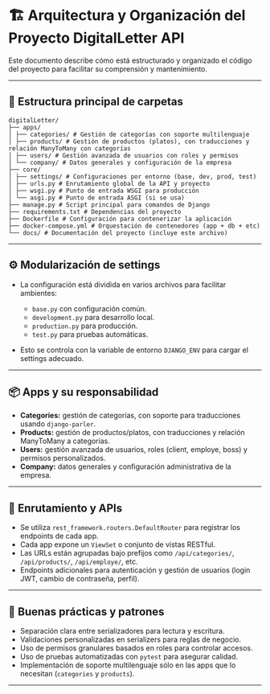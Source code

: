 # 🏗 Arquitectura y Organización del Proyecto DigitalLetter API

Este documento describe cómo está estructurado y organizado el código del proyecto para facilitar su comprensión y mantenimiento.

---

## 📁 Estructura principal de carpetas

```
digitalLetter/
├── apps/
│ ├── categories/ # Gestión de categorías con soporte multilenguaje
│ ├── products/ # Gestión de productos (platos), con traducciones y relación ManyToMany con categorías
│ ├── users/ # Gestión avanzada de usuarios con roles y permisos
│ └── company/ # Datos generales y configuración de la empresa
├── core/
│ ├── settings/ # Configuraciones por entorno (base, dev, prod, test)
│ ├── urls.py # Enrutamiento global de la API y proyecto
│ ├── wsgi.py # Punto de entrada WSGI para producción
│ └── asgi.py # Punto de entrada ASGI (si se usa)
├── manage.py # Script principal para comandos de Django
├── requirements.txt # Dependencias del proyecto
├── Dockerfile # Configuración para contenerizar la aplicación
├── docker-compose.yml # Orquestación de contenedores (app + db + etc)
└── docs/ # Documentación del proyecto (incluye este archivo)
```
---

## ⚙️ Modularización de settings

- La configuración está dividida en varios archivos para facilitar ambientes:
  - `base.py` con configuración común.
  - `development.py` para desarrollo local.
  - `production.py` para producción.
  - `test.py` para pruebas automáticas.

- Esto se controla con la variable de entorno `DJANGO_ENV` para cargar el settings adecuado.

---

## 📦 Apps y su responsabilidad

- **Categories:** gestión de categorías, con soporte para traducciones usando `django-parler`.
- **Products:** gestión de productos/platos, con traducciones y relación ManyToMany a categorías.
- **Users:** gestión avanzada de usuarios, roles (client, employe, boss) y permisos personalizados.
- **Company:** datos generales y configuración administrativa de la empresa.

---

## 🔀 Enrutamiento y APIs

- Se utiliza `rest_framework.routers.DefaultRouter` para registrar los endpoints de cada app.
- Cada app expone un `ViewSet` o conjunto de vistas RESTful.
- Las URLs están agrupadas bajo prefijos como `/api/categories/`, `/api/products/`, `/api/employe/`, etc.
- Endpoints adicionales para autenticación y gestión de usuarios (login JWT, cambio de contraseña, perfil).

---

## 🧩 Buenas prácticas y patrones

- Separación clara entre serializadores para lectura y escritura.
- Validaciones personalizadas en serializers para reglas de negocio.
- Uso de permisos granulares basados en roles para controlar accesos.
- Uso de pruebas automatizadas con `pytest` para asegurar calidad.
- Implementación de soporte multilenguaje sólo en las apps que lo necesitan (`categories` y `products`).

---